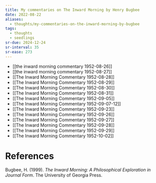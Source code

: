 ```yaml
---
title: My commentaries on The Inward Morning by Henry Bugbee
date: 2022-08-22
aliases:
  - thoughts/my-commentaries-on-the-inward-morning-by-bugbee
tags:
  - thoughts
  - seedlings
sr-due: 2024-12-24
sr-interval: 35
sr-ease: 273
---
```

- [[the inward morning commentary 1952-08-26]]
- [[the inward morning commentary 1952-08-27]]
- [[The Inward Morning Commentary 1952-08-28]]
- [[The Inward Morning Commentary 1952-08-29]]
- [[The Inward Morning Commentary 1952-08-30]]
- [[The Inward Morning Commentary 1952-08-31]]
- [[The Inward Morning Commentary 1952-09-05]]
- [[The Inward Morning Commentary 1952-09-07-12]]
- [[The Inward Morning Commentary 1952-09-23]]
- [[The Inward Morning Commentary 1952-09-26]]
- [[The Inward Morning Commentary 1952-09-27]]
- [[The Inward Morning Commentary 1952-09-28]]
- [[The Inward Morning Commentary 1952-09-29]]
- [[The Inward Morning Commentary 1952-10-02]]

# References

Bugbee, H. (1999). _The Inward Morning: A Philosophical Exploration in Journal Form_. The University of Georgia Press.